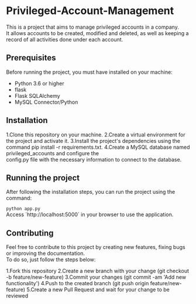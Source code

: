 # Privileged-Account-Management
This is a project that aims to manage privileged accounts in a company.</br> 
It allows accounts to be created, modified and deleted, as well as keeping a record of all activities done under each account.

## Prerequisites
Before running the project, you must have installed on your machine:

- Python 3.6 or higher
- flask
- Flask SQLAlchemy
- MySQL Connector/Python

## Installation
1.Clone this repository on your machine.
2.Create a virtual environment for the project and activate it.
3.Install the project's dependencies using the command pip install -r requirements.txt.
4.Create a MySQL database named privileged_accounts and configure the </br>
config.py file with the necessary information to connect to the database.

## Running the project
After following the installation steps, you can run the project using the command:
<div>
<code>python app.py</code>
</div>
Access ´http://localhost:5000´ in your browser to use the application.

## Contributing
Feel free to contribute to this project by creating new features, fixing bugs or improving the documentation.<br/>
To do so, just follow the steps below:

1.Fork this repository
2.Create a new branch with your change (git checkout -b feature/new-feature)
3.Commit your changes (git commit -am 'Add new functionality')
4.Push to the created branch (git push origin feature/new-feature)
5.Create a new Pull Request and wait for your change to be reviewed

